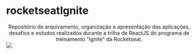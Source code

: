 # rocketseatIgnite

<div align="center">
Repositório de arquivamento, organização e apresentação das aplicações, desafios e estudos realizados durante a trilha de ReactJS do programa de treinamento "Ignite" da Rocketseat.
</div>
  
<img src="https://user-images.githubusercontent.com/3237047/85951609-9064fa80-b93a-11ea-8838-3cb34355e30a.png" />
